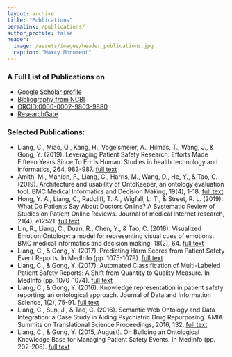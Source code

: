 ```yaml
---
layout: archive
title: "Publications"
permalink: /publications/
author_profile: false
header:
  image: /assets/images/header_publications.jpg
  caption: "Maxcy Monument"
---
```


### A Full List of Publications on
- [Google Scholar profile](https://scholar.google.com/citations?user=VMcFpJ4AAAAJ&hl=en)<br/>
- [Bibliography from NCBI](https://www.ncbi.nlm.nih.gov/sites/myncbi/1HeGaoiqXwwwpf/bibliography/55040917/public/?sort=date&direction=ascending)<br/>
- [ORCID:0000-0002-9803-9880](https://orcid.org/0000-0002-9803-9880)<br/>
- [ResearchGate](https://www.researchgate.net/profile/Chen_Liang32)<br/>

### Selected Publications:
- Liang, C., Miao, Q., Kang, H., Vogelsmeier, A., Hilmas, T., Wang, J., & Gong, Y. (2019). Leveraging Patient Safety Research: Efforts Made Fifteen Years Since To Err Is Human. Studies in health technology and informatics, 264, 983-987. [full text](http://ebooks.iospress.nl/publication/52136)
- Amith, M., Manion, F., Liang, C., Harris, M., Wang, D., He, Y., & Tao, C. (2019). Architecture and usability of OntoKeeper, an ontology evaluation tool. BMC Medical Informatics and Decision Making, 19(4), 1-18. [full text](https://bmcmedinformdecismak.biomedcentral.com/articles/10.1186/s12911-019-0859-z)
- Hong, Y. A., Liang, C., Radcliff, T. A., Wigfall, L. T., & Street, R. L. (2019). What Do Patients Say About Doctors Online? A Systematic Review of Studies on Patient Online Reviews. Journal of medical Internet research, 21(4), e12521. [full text](https://www.jmir.org/2019/4/e12521/)
- Lin, R., Liang, C., Duan, R., Chen, Y., & Tao, C. (2018). Visualized Emotion Ontology: a model for representing visual cues of emotions. BMC medical informatics and decision making, 18(2), 64. [full text](https://bmcmedinformdecismak.biomedcentral.com/articles/10.1186/s12911-018-0634-6)
- Liang, C., & Gong, Y. (2017). Predicting Harm Scores from Patient Safety Event Reports. In MedInfo (pp. 1075-1079). [full text](http://ebooks.iospress.nl/publication/48320)
- Liang, C., & Gong, Y. (2017). Automated Classification of Multi-Labeled Patient Safety Reports: A Shift from Quantity to Quality Measure. In MedInfo (pp. 1070-1074). [full text](http://ebooks.iospress.nl/Extern/EnterMedLine.aspx?ISSN=0926-9630&Volume=245&SPage=1070)
- Liang, C., & Gong, Y. (2016). Knowledge representation in patient safety reporting: an ontological approach. Journal of Data and Information Science, 1(2), 75-91. [full text](https://content.sciendo.com/view/journals/jdis/1/2/article-p75.xml)
- Liang, C., Sun, J., & Tao, C. (2016). Semantic Web Ontology and Data Integration: a Case Study in Aiding Psychiatric Drug Repurposing. AMIA Summits on Translational Science Proceedings, 2016, 132. [full text](https://www.ncbi.nlm.nih.gov/pmc/articles/PMC5001753/)
- Liang, C., & Gong, Y. (2015, August). On Building an Ontological Knowledge Base for Managing Patient Safety Events. In MedInfo (pp. 202-206). [full text](http://ebooks.iospress.nl/publication/40197)

